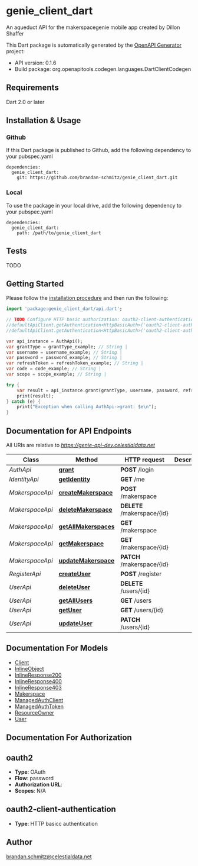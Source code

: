 # genie_client_dart
An aqueduct API for the makerspacegenie mobile app created by Dillon Shaffer

This Dart package is automatically generated by the [OpenAPI Generator](https://openapi-generator.tech) project:

- API version: 0.1.6
- Build package: org.openapitools.codegen.languages.DartClientCodegen

## Requirements

Dart 2.0 or later

## Installation & Usage

### Github
If this Dart package is published to Github, add the following dependency to your pubspec.yaml
```
dependencies:
  genie_client_dart:
    git: https://github.com/brandan-schmitz/genie_client_dart.git
```

### Local
To use the package in your local drive, add the following dependency to your pubspec.yaml
```
dependencies:
  genie_client_dart:
    path: /path/to/genie_client_dart
```

## Tests

TODO

## Getting Started

Please follow the [installation procedure](#installation--usage) and then run the following:

```dart
import 'package:genie_client_dart/api.dart';

// TODO Configure HTTP basic authorization: oauth2-client-authentication
//defaultApiClient.getAuthentication<HttpBasicAuth>('oauth2-client-authentication').username = 'YOUR_USERNAME'
//defaultApiClient.getAuthentication<HttpBasicAuth>('oauth2-client-authentication').password = 'YOUR_PASSWORD';

var api_instance = AuthApi();
var grantType = grantType_example; // String | 
var username = username_example; // String | 
var password = password_example; // String | 
var refreshToken = refreshToken_example; // String | 
var code = code_example; // String | 
var scope = scope_example; // String | 

try {
    var result = api_instance.grant(grantType, username, password, refreshToken, code, scope);
    print(result);
} catch (e) {
    print("Exception when calling AuthApi->grant: $e\n");
}

```

## Documentation for API Endpoints

All URIs are relative to *https://genie-api-dev.celestialdata.net*

Class | Method | HTTP request | Description
------------ | ------------- | ------------- | -------------
*AuthApi* | [**grant**](doc//AuthApi.md#grant) | **POST** /login | 
*IdentityApi* | [**getIdentity**](doc//IdentityApi.md#getidentity) | **GET** /me | 
*MakerspaceApi* | [**createMakerspace**](doc//MakerspaceApi.md#createmakerspace) | **POST** /makerspace | 
*MakerspaceApi* | [**deleteMakerspace**](doc//MakerspaceApi.md#deletemakerspace) | **DELETE** /makerspace/{id} | 
*MakerspaceApi* | [**getAllMakerspaces**](doc//MakerspaceApi.md#getallmakerspaces) | **GET** /makerspace | 
*MakerspaceApi* | [**getMakerspace**](doc//MakerspaceApi.md#getmakerspace) | **GET** /makerspace/{id} | 
*MakerspaceApi* | [**updateMakerspace**](doc//MakerspaceApi.md#updatemakerspace) | **PATCH** /makerspace/{id} | 
*RegisterApi* | [**createUser**](doc//RegisterApi.md#createuser) | **POST** /register | 
*UserApi* | [**deleteUser**](doc//UserApi.md#deleteuser) | **DELETE** /users/{id} | 
*UserApi* | [**getAllUsers**](doc//UserApi.md#getallusers) | **GET** /users | 
*UserApi* | [**getUser**](doc//UserApi.md#getuser) | **GET** /users/{id} | 
*UserApi* | [**updateUser**](doc//UserApi.md#updateuser) | **PATCH** /users/{id} | 


## Documentation For Models

 - [Client](doc//Client.md)
 - [InlineObject](doc//InlineObject.md)
 - [InlineResponse200](doc//InlineResponse200.md)
 - [InlineResponse400](doc//InlineResponse400.md)
 - [InlineResponse403](doc//InlineResponse403.md)
 - [Makerspace](doc//Makerspace.md)
 - [ManagedAuthClient](doc//ManagedAuthClient.md)
 - [ManagedAuthToken](doc//ManagedAuthToken.md)
 - [ResourceOwner](doc//ResourceOwner.md)
 - [User](doc//User.md)


## Documentation For Authorization


## oauth2

- **Type**: OAuth
- **Flow**: password
- **Authorization URL**: 
- **Scopes**: N/A

## oauth2-client-authentication

- **Type**: HTTP basicc authentication


## Author

brandan.schmitz@celestialdata.net


